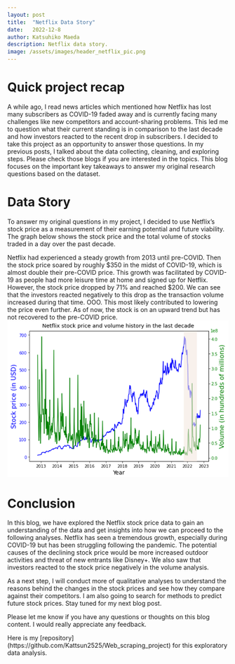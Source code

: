 ```yaml
---
layout: post
title:  "Netflix Data Story"
date:   2022-12-8
author: Katsuhiko Maeda
description: Netflix data story.
image: /assets/images/header_netflix_pic.png
---
```


#	Quick project recap
A while ago, I read news articles which mentioned how Netflix has lost many subscribers as COVID-19 faded away and is currently facing many challenges like new competitors and account-sharing problems. This led me to question what their current standing is in comparison to the last decade and how investors reacted to the recent drop in subscribers. I decided to take this project as an opportunity to answer those questions. In my previous posts, I talked about the data collecting, cleaning, and exploring steps. Please check those blogs if you are interested in the topics. This blog focuses on the important key takeaways to answer my original research questions based on the dataset.

#	Data Story
To answer my original questions in my project, I decided to use Netflix’s stock price as a measurement of their earning potential and future viability. The graph below shows the stock price and the total volume of stocks traded in a day over the past decade.
<p></p>
Netflix had experienced a steady growth from 2013 until pre-COVID. Then the stock price soared by roughly $350 in the midst of COVID-19, which is almost double their pre-COVID price. This growth was facilitated by COVID-19 as people had more leisure time at home and signed up for Netflix. However, the stock price dropped by 71% and reached $200. We can see that the investors reacted negatively to this drop as the transaction volume increased during that time. OOO. This most likely contributed to lowering the price even further. As of now, the stock is on an upward trend but has not recovered to the pre-COVID price. 

<img src="https://github.com/Kattsun2525/stat386-projects/raw/main/assets/images/story_pic.png" alt="" style="width:600px;"/>

# Conclusion
In this blog, we have explored the Netflix stock price data to gain an understanding of the data and get insights into how we can proceed to the following analyses. Netflix has seen a tremendous growth, especially during COVID-19 but has been struggling following the pandemic. The potential causes of the declining stock price would be more increased outdoor  activities and threat of new entrants like Disney+. We also saw that investors reacted to the stock price negatively in the volume analysis.
<p></p>
As a next step, I will conduct more of qualitative analyses to understand the reasons behind  the changes in the stock prices and see how they compare against their competitors. I am also going to search for methods to predict future stock prices. Stay tuned for my next blog post.
<p></p>
Please let me know if you have any questions or thoughts on this blog content. I would really appreciate any feedback.
<p></p>
Here is my [repository](https://github.com/Kattsun2525/Web_scraping_project) for this exploratory data analysis.
